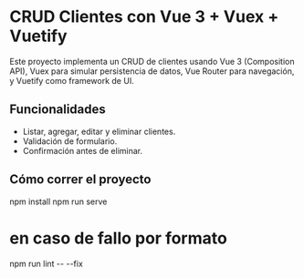 # CRUD Clientes con Vue 3 + Vuex + Vuetify

Este proyecto implementa un CRUD de clientes usando Vue 3 (Composition API), Vuex para simular persistencia de datos, Vue Router para navegación, y Vuetify como framework de UI.

## Funcionalidades

- Listar, agregar, editar y eliminar clientes.
- Validación de formulario.
- Confirmación antes de eliminar.

## Cómo correr el proyecto

npm install
npm run serve

# en caso de fallo por formato
npm run lint -- --fix
